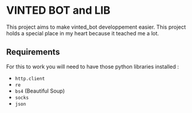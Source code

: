 
# VINTED BOT and LIB

This project aims to make vinted_bot developpement easier. This project holds a special place in my heart because it teached me a lot.


## Requirements

For this to work you will need to have those python libraries installed :
- `http.client`
- `re`
- `bs4` (Beautiful Soup)
- `socks`
- `json`